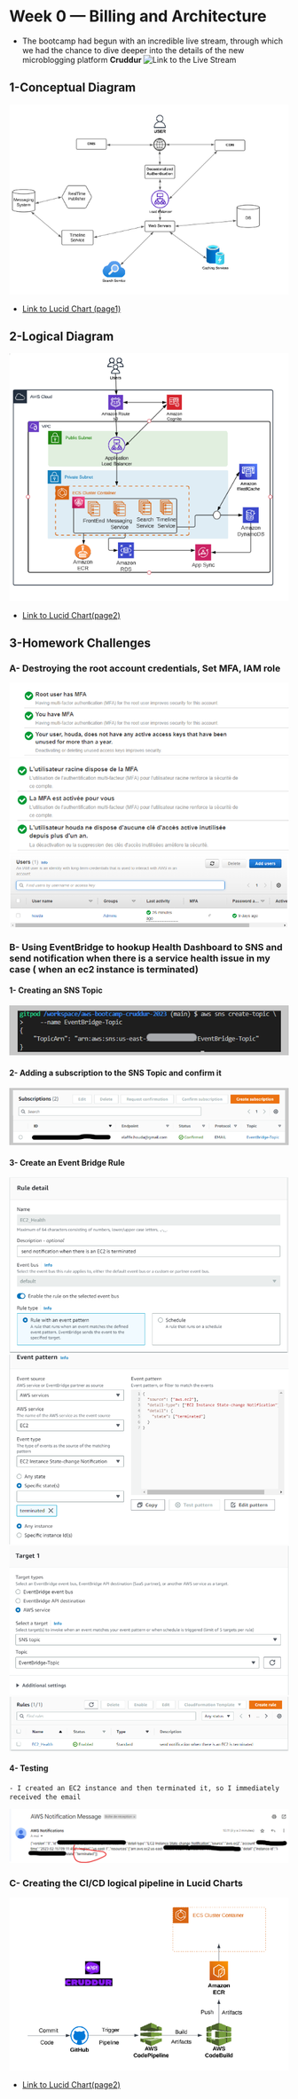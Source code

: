 # Week 0 — Billing and Architecture

- The bootcamp had begun with an incredible live stream, through which we had the chance to dive deeper into the details of the new microblogging platform **Cruddur** 
![Link to the Live Stream ](https://www.youtube.com/live/SG8blanhAOg?feature=share)

## 1-Conceptual Diagram
![Screenshot --> ](./ressources/ConcepDiag.png) 

- [Link to Lucid Chart (page1) ](https://lucid.app/lucidchart/1933f7c7-d92f-4ec1-aa09-46efaf6dc293/edit?invitationId=inv_dbcb3bb6-7080-4744-979e-3d7a8628a021&page=0_0#)

## 2-Logical Diagram 
![Screenshot --> ](./ressources/LogicalDiag.png)

- [Link to Lucid Chart(page2) ](https://lucid.app/lucidchart/1933f7c7-d92f-4ec1-aa09-46efaf6dc293/edit?invitationId=inv_dbcb3bb6-7080-4744-979e-3d7a8628a021&page=6MaxB44JKEV7#)


## 3-Homework Challenges 

 ### A- Destroying the root account credentials, Set MFA, IAM role 
![Screenshot --> ](./ressources/1.png)  
![](./ressources/3.png)
![](./ressources/2.png)
 ### B- Using EventBridge to hookup Health Dashboard to SNS and send notification when there is a service health issue in my case ( when an ec2 instance is terminated)
  #### 1- Creating an SNS Topic 
  ![Screenshot --> ](./ressources/4.png)
  #### 2- Adding a subscription to the SNS Topic and confirm it 
  ![Screenshot --> ](./ressources/5.png)
  #### 3- Create an Event Bridge Rule 
   ![Screenshot --> ](./ressources/6.png)
   ![Screenshot --> ](./ressources/7.png)
   ![Screenshot --> ](./ressources/8.png) ![Screenshot --> ](./ressources/9.png)
  

  #### 4- Testing 
    - I created an EC2 instance and then terminated it, so I immediately received the email 
   ![Screenshot --> ](./ressources/12.png)
   
 
 ### C- Creating the CI/CD logical pipeline in Lucid Charts 

  ![Screenshot --> ](./ressources/14.png)
- [Link to Lucid Chart(page2) ](https://lucid.app/lucidchart/96438c5f-b9ff-4665-9649-8ae7b929a426/edit?viewport_loc=-105%2C128%2C1613%2C754%2C0_0&invitationId=inv_bd8e93ed-9fd4-40ab-97b4-bad934eb0e0d)
